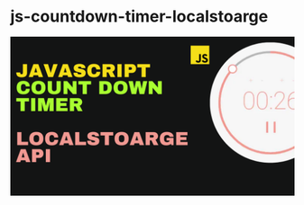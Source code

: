 # js-countdown-timer-localstoarge

![alt text](https://raw.githubusercontent.com/b3nsh4/js-countdown-timer-localstoarge/main/JS-COUNTDOWN.png)
